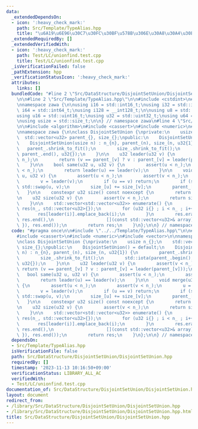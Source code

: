 ```yaml
---
data:
  _extendedDependsOn:
  - icon: ':heavy_check_mark:'
    path: Src/Template/TypeAlias.hpp
    title: "\u6A19\u6E96\u30C7\u30FC\u30BF\u578B\u306E\u30A8\u30A4\u30EA\u30A2\u30B9"
  _extendedRequiredBy: []
  _extendedVerifiedWith:
  - icon: ':heavy_check_mark:'
    path: Test/LC/unionfind.test.cpp
    title: Test/LC/unionfind.test.cpp
  _isVerificationFailed: false
  _pathExtension: hpp
  _verificationStatusIcon: ':heavy_check_mark:'
  attributes:
    links: []
  bundledCode: "#line 2 \"Src/DataStructure/DisjointSetUnion/DisjointSetUnion.hpp\"\
    \n\n#line 2 \"Src/Template/TypeAlias.hpp\"\n\n#include <cstdint>\n#include <cstddef>\n\
    \nnamespace zawa {\n\nusing i16 = std::int16_t;\nusing i32 = std::int32_t;\nusing\
    \ i64 = std::int64_t;\nusing i128 = __int128_t;\n\nusing u8 = std::uint8_t;\n\
    using u16 = std::uint16_t;\nusing u32 = std::uint32_t;\nusing u64 = std::uint64_t;\n\
    \nusing usize = std::size_t;\n\n} // namespace zawa\n#line 4 \"Src/DataStructure/DisjointSetUnion/DisjointSetUnion.hpp\"\
    \n\n#include <algorithm>\n#include <cassert>\n#include <numeric>\n#include <vector>\n\
    \nnamespace zawa {\n\nclass DisjointSetUnion {\nprivate:\n    usize n_{};\n  \
    \  std::vector<u32> parent_{}, size_{};\npublic:\n    DisjointSetUnion() = default;\n\
    \    DisjointSetUnion(usize n) : n_{n}, parent_(n), size_(n, u32{1}) {\n     \
    \   parent_.shrink_to_fit();\n        size_.shrink_to_fit();\n        std::iota(parent_.begin(),\
    \ parent_.end(), u32{});\n    }\n\n    u32 leader(u32 v) {\n        assert(v <\
    \ n_);\n        return (v == parent_[v] ? v : parent_[v] = leader(parent_[v]));\n\
    \    }\n\n    bool same(u32 u, u32 v) {\n        assert(u < n_);\n        assert(v\
    \ < n_);\n        return leader(u) == leader(v);\n    }\n\n    void merge(u32\
    \ u, u32 v) {\n        assert(u < n_);\n        assert(v < n_);\n        u = leader(u);\n\
    \        v = leader(v);\n        if (u == v) return;\n        if (size_[u] < size_[v])\
    \ std::swap(u, v);\n        size_[u] += size_[v];\n        parent_[v] = u;\n \
    \   }\n\n    constexpr u32 size() const noexcept {\n        return n_;\n    }\n\
    \n    u32 size(u32 v) {\n        assert(v < n_);\n        return size_[leader(v)];\n\
    \    }\n\n    std::vector<std::vector<u32>> enumerate() {\n        std::vector\
    \ res(n_, std::vector<u32>{});\n        for (u32 i{} ; i < n_ ; i++) {\n     \
    \       res[leader(i)].emplace_back(i);\n        }\n        res.erase(std::remove_if(res.begin(),\
    \ res.end(),\n                    [](const std::vector<u32>& array) { return array.empty();\
    \ }), res.end());\n        return res;\n    }\n};\n\n} // namespace zawa\n"
  code: "#pragma once\n\n#include \"../../Template/TypeAlias.hpp\"\n\n#include <algorithm>\n\
    #include <cassert>\n#include <numeric>\n#include <vector>\n\nnamespace zawa {\n\
    \nclass DisjointSetUnion {\nprivate:\n    usize n_{};\n    std::vector<u32> parent_{},\
    \ size_{};\npublic:\n    DisjointSetUnion() = default;\n    DisjointSetUnion(usize\
    \ n) : n_{n}, parent_(n), size_(n, u32{1}) {\n        parent_.shrink_to_fit();\n\
    \        size_.shrink_to_fit();\n        std::iota(parent_.begin(), parent_.end(),\
    \ u32{});\n    }\n\n    u32 leader(u32 v) {\n        assert(v < n_);\n       \
    \ return (v == parent_[v] ? v : parent_[v] = leader(parent_[v]));\n    }\n\n \
    \   bool same(u32 u, u32 v) {\n        assert(u < n_);\n        assert(v < n_);\n\
    \        return leader(u) == leader(v);\n    }\n\n    void merge(u32 u, u32 v)\
    \ {\n        assert(u < n_);\n        assert(v < n_);\n        u = leader(u);\n\
    \        v = leader(v);\n        if (u == v) return;\n        if (size_[u] < size_[v])\
    \ std::swap(u, v);\n        size_[u] += size_[v];\n        parent_[v] = u;\n \
    \   }\n\n    constexpr u32 size() const noexcept {\n        return n_;\n    }\n\
    \n    u32 size(u32 v) {\n        assert(v < n_);\n        return size_[leader(v)];\n\
    \    }\n\n    std::vector<std::vector<u32>> enumerate() {\n        std::vector\
    \ res(n_, std::vector<u32>{});\n        for (u32 i{} ; i < n_ ; i++) {\n     \
    \       res[leader(i)].emplace_back(i);\n        }\n        res.erase(std::remove_if(res.begin(),\
    \ res.end(),\n                    [](const std::vector<u32>& array) { return array.empty();\
    \ }), res.end());\n        return res;\n    }\n};\n\n} // namespace zawa\n"
  dependsOn:
  - Src/Template/TypeAlias.hpp
  isVerificationFile: false
  path: Src/DataStructure/DisjointSetUnion/DisjointSetUnion.hpp
  requiredBy: []
  timestamp: '2023-11-13 10:16:50+09:00'
  verificationStatus: LIBRARY_ALL_AC
  verifiedWith:
  - Test/LC/unionfind.test.cpp
documentation_of: Src/DataStructure/DisjointSetUnion/DisjointSetUnion.hpp
layout: document
redirect_from:
- /library/Src/DataStructure/DisjointSetUnion/DisjointSetUnion.hpp
- /library/Src/DataStructure/DisjointSetUnion/DisjointSetUnion.hpp.html
title: Src/DataStructure/DisjointSetUnion/DisjointSetUnion.hpp
---
```

